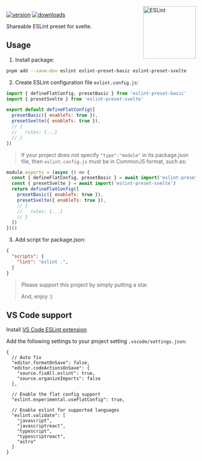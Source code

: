 <!-- Badges -->
[src-version]: https://img.shields.io/npm/v/eslint-preset-svelte?style=flat&color=444&label=version
[src-download]: https://img.shields.io/npm/dm/eslint-preset-svelte?style=flat&color=444&label=download
[href-npm]: https://npmjs.com/package/eslint-preset-svelte

<img src="https://api.iconify.design/logos:eslint.svg" alt="ESLint" align="right" width="140" height="140" />

[![version][src-version]][href-npm]
[![downloads][src-download]][href-npm]

Shareable ESLint preset for svelte.

## Usage

1. Install package:

```sh
pnpm add --save-dev eslint eslint-preset-basic eslint-preset-svelte
```

2. Create ESLint configuration file `eslint.config.js`:

```js
import { defineFlatConfig, presetBasic } from 'eslint-preset-basic'
import { presetSvelte } from 'eslint-preset-svelte'

export default defineFlatConfig([
  presetBasic({ enableTs: true }),
  presetSvelte({ enableTs: true }),
  // {
  //   rules: {...}
  // }
])
```

> If your project does not specify `"type":"module"` in its package.json file,
> then `eslint.config.js` must be in CommonJS format, such as:

```js
module.exports = (async () => {
  const { defineFlatConfig, presetBasic } = await import('eslint-preset-basic')
  const { presetSvelte } = await import('eslint-preset-svelte')
  return defineFlatConfig([
    presetBasic({ enableTs: true }),
    presetSvelte({ enableTs: true }),
    // {
    //   rules: {...}
    // }
  ])
})()
```

3. Add script for package.json:

```json
{
  "scripts": {
    "lint": "eslint .",
  }
}
```

> Please support this project by simply putting a star.
>
> And, enjoy :)

## VS Code support

Install [VS Code ESLint extension](https://marketplace.visualstudio.com/items?itemName=dbaeumer.vscode-eslint)

Add the following settings to your project setting `.vscode/settings.json`:

```jsonc
{
  // Auto fix
  "editor.formatOnSave": false,
  "editor.codeActionsOnSave": {
    "source.fixAll.eslint": true,
    "source.organizeImports": false
  },

  // Enable the flat config support
  "eslint.experimental.useFlatConfig": true,

  // Enable eslint for supported languages
  "eslint.validate": [
    "javascript",
    "javascriptreact",
    "typescript",
    "typescriptreact",
    "astro"
  ]
}
```
